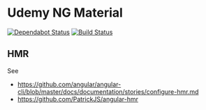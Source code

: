 # Udemy NG Material

[![Dependabot Status](https://api.dependabot.com/badges/status?host=github&repo=joma74/udemy-ng-material)](https://dependabot.com) [![Build Status](https://travis-ci.org/joma74/udemy-ng-material.svg?branch=initial-setup)](https://travis-ci.org/joma74/udemy-ng-material)

## HMR

See

- https://github.com/angular/angular-cli/blob/master/docs/documentation/stories/configure-hmr.md
- https://github.com/PatrickJS/angular-hmr
